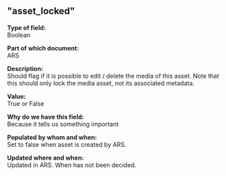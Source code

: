 ## "asset_locked"

**Type of field:**  
Boolean

**Part of which document:**  
ARS

**Description:**  
Should flag if it is possible to edit / delete the media of this asset. Note that this should only lock the media asset, not its associated metadata.

**Value:**  
True or False

**Why do we have this field:**  
Because it tells us something important  

**Populated by whom and when:**  
Set to false when asset is created by ARS.

**Updated where and when:**  
Updated in ARS. When has not been decided.

